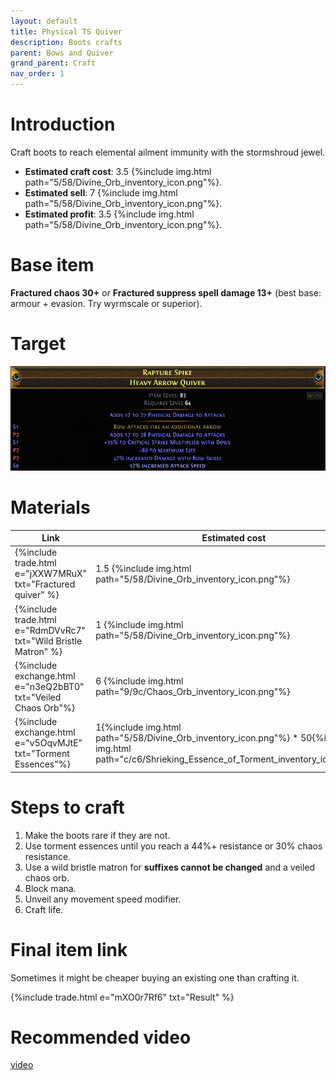 ```yaml
---
layout: default
title: Physical TS Quiver
description: Boots crafts
parent: Bows and Quiver
grand_parent: Craft
nav_order: 1
---
```


# Introduction

Craft boots to reach elemental ailment immunity with the stormshroud jewel.

 - **Estimated craft cost**: 3.5 {%include img.html path="5/58/Divine_Orb_inventory_icon.png"%}.
 - **Estimated sell**: 7 {%include img.html path="5/58/Divine_Orb_inventory_icon.png"%}.
 - **Estimated profit**: 3.5 {%include img.html path="5/58/Divine_Orb_inventory_icon.png"%}.

# Base item

**Fractured chaos 30+** or  **Fractured suppress spell damage 13+** (best base: armour + evasion. Try wyrmscale or superior).

# Target

![image tooltip here](/assets/images/tsquiver.png)

# Materials
 
 |Link|Estimated cost|
 |-|-|
 |{%include trade.html e="jXXW7MRuX" txt="Fractured quiver" %}    | 1.5 {%include img.html path="5/58/Divine_Orb_inventory_icon.png"%} |
 |{%include trade.html e="RdmDVvRc7" txt="Wild Bristle Matron" %}| 1   {%include img.html path="5/58/Divine_Orb_inventory_icon.png"%} |
 |{%include exchange.html e="n3eQ2bBT0" txt="Veiled Chaos Orb"%} | 6   {%include img.html path="9/9c/Chaos_Orb_inventory_icon.png"%} |
 |{%include exchange.html e="v5OqvMJtE" txt="Torment Essences"%} | 1{%include img.html path="5/58/Divine_Orb_inventory_icon.png"%} * 50{%include img.html path="c/c6/Shrieking_Essence_of_Torment_inventory_icon.png"%} |
 

# Steps to craft

 1. Make the boots rare if they are not.
 2. Use torment essences until you reach a 44%+ resistance or 30% chaos resistance.
 3. Use a wild bristle matron for **suffixes cannot be changed** and a veiled chaos orb.
 4. Block mana.
 5. Unveil any movement speed modifier.
 6. Craft life.

# Final item link

Sometimes it might be cheaper buying an existing one than crafting it.

{%include trade.html e="mXO0r7Rf6" txt="Result" %}

# Recommended video

[video](https://www.youtube.com/watch?v=9Ix9bT8zl1g)